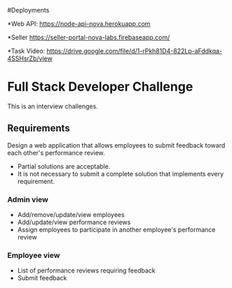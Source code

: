 #Deployments

*Web API: https://node-api-nova.herokuapp.com

*Seller https://seller-portal-nova-labs.firebaseapp.com/

*Task Video: https://drive.google.com/file/d/1-rPkh81D4-822Lp-aFddkqa-4SSHsrZb/view

# Full Stack Developer Challenge
This is an interview challenges.


## Requirements
Design a web application that allows employees to submit feedback toward each
other's performance review.
* Partial solutions are acceptable. 
* It is not necessary to submit a complete
solution that implements every requirement.


### Admin view
* Add/remove/update/view employees
* Add/update/view performance reviews
* Assign employees to participate in another employee's performance review


### Employee view
* List of performance reviews requiring feedback
* Submit feedback
